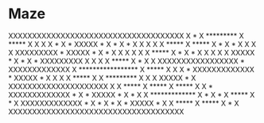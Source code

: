 # Maze

XXXXXXXXXXXXXXXXXXXXXXXXXXXXXXXXXXXXX
X * X ********* X ***** X   X       X
X * X * XXXXX * X * X * X   X   X   X
X ***** X ***** X * X * X   X   X   X
XXXXXXXXX * XXXXX * X * X   X   X   X
X       X ***** X * X * X       X   X
X   X   XXXXX * X * X * XXXXXXXXX   X
X   X       X ***** X *             X
X   XXXXXXXXXXXXXXXXX * XXXXXXXXXXXXX
X ***************** X ***** X       X
X * XXXXXXXXXXXXX * XXXXX * X   X   X
X ***** X       X ********* X   X   X
XXXXX * X   XXXXXXXXXXXXXXXXXXXXX   X
X ***** X         ***** X     ***** X
X * XXXXXXXXXXXXX * X * XXXXX * X * X
X ************* X * X * X ***** X * X
XXXXXXXXXXXXX * X * X * X * XXXXX * X
X             ***** X ***** X     * X
XXXXXXXXXXXXXXXXXXXXXXXXXXXXXXXXXXXXX

